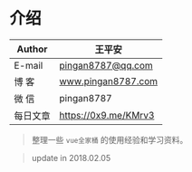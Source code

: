 # 介绍

|Author|王平安|
|---|---
|E-mail|pingan8787@qq.com
|博  客|www.pingan8787.com
|微  信|pingan8787
|每日文章|https://0x9.me/KMrv3

> 整理一些 `vue全家桶` 的使用经验和学习资料。

> update in 2018.02.05
